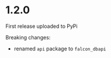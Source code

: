 1.2.0
=====

First release uploaded to PyPi

Breaking changes:
* renamed `api` package to `falcon_dbapi`
